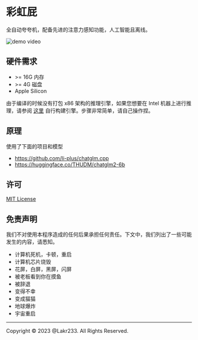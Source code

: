 # 彩虹屁

全自动夸夸机，配备先进的注意力感知功能，人工智能且离线。

![demo video](./Resources/Demo.gif)

## 硬件需求

- \>= 16G 内存
- \>= 4G 磁盘
- Apple Silicon

由于编译的时候没有打包 x86 架构的推理引擎，如果您想要在 Intel 机器上进行推理，请参阅 [这里](./BinaryLinker/README.md) 自行构建引擎。步骤非常简单，请自己操作捏。

## 原理

使用了下面的项目和模型

- https://github.com/li-plus/chatglm.cpp
- https://huggingface.co/THUDM/chatglm2-6b

## 许可

[MIT License](./LICENSE)

## 免责声明

我们不对使用本程序造成的任何后果承担任何责任。下文中，我们列出了一些可能发生的内容，请悉知。

- 计算机死机，卡顿，重启
- 计算机芯片烧毁
- 花屏，白屏，黑屏，闪屏 
- 被老板看到你在摸鱼
- 被辞退
- 变得不幸
- 变成猫猫
- 地球爆炸
- 宇宙重启

---

Copyright © 2023 @Lakr233. All Rights Reserved.